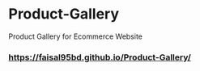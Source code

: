 # Product-Gallery
Product Gallery for Ecommerce Website

### https://faisal95bd.github.io/Product-Gallery/
